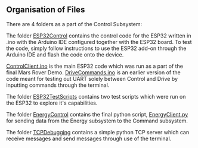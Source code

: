 ## Organisation of Files

There are 4 folders as a part of the Control Subsystem:

The folder [ESP32Control](ESP32Control) contains the control code for the ESP32 written in .ino with the Arduino IDE configured together with the ESP32 board. To test the code, simply follow instructions to use the ESP32 add-on through the Arduino IDE and flash the code onto the device.

[ControlClient.ino](ESP32Control/ControlClient.ino) is the main ESP32 code which was run as a part of the final Mars Rover Demo. [DriveCommands.ino](ESP32Control/DriveCommands.ino) is an earlier version of the code meant for testing out UART solely between Control and Drive by inputting commands through the terminal.

The folder [ESP32TestScripts](ESP32TestScripts) contains two test scripts which were run on the ESP32 to explore it's capabilities.

The folder [EnergyControl](EnergyControl) contains the final python script, [EnergyClient.py](EnergyControl/EnergyClient.py) for sending data from the Energy subsystem to the Command subsystem. 

The folder [TCPDebugging](TCPDebugging) contains a simple python TCP server which can receive messages and send messages through use of the terminal.